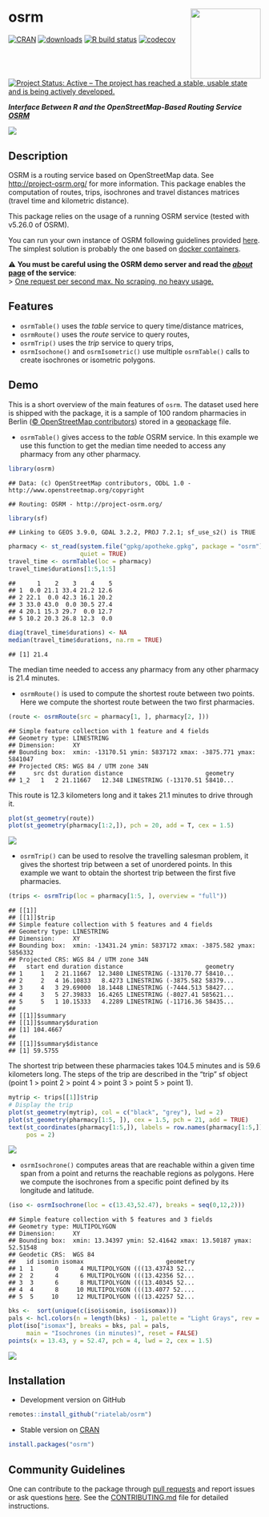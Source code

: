 
# osrm <img src="man/figures/logo.png" align="right" width="140"/>

[![CRAN](https://www.r-pkg.org/badges/version/osrm)](https://cran.r-project.org/package=osrm)
[![downloads](https://cranlogs.r-pkg.org/badges/osrm?color=brightgreen)](https://cran.r-project.org/package=osrm)
[![R build
status](https://github.com/riatelab/osrm/actions/workflows/check-standard.yaml/badge.svg)](https://github.com/riatelab/osrm/actions)
[![codecov](https://codecov.io/gh/riatelab/osrm/branch/master/graph/badge.svg?token=JOJNuBCH9M)](https://app.codecov.io/gh/riatelab/osrm)
[![Project Status: Active – The project has reached a stable, usable
state and is being actively
developed.](https://www.repostatus.org/badges/latest/active.svg)](https://www.repostatus.org/#active)

***Interface Between R and the OpenStreetMap-Based Routing Service
[OSRM](http://project-osrm.org/)***

![](https://raw.githubusercontent.com/riatelab/osrm/master/img/cover.png)

## Description

OSRM is a routing service based on OpenStreetMap data. See
<http://project-osrm.org/> for more information. This package enables
the computation of routes, trips, isochrones and travel distances
matrices (travel time and kilometric distance).

This package relies on the usage of a running OSRM service (tested with
v5.26.0 of OSRM).

You can run your own instance of OSRM following guidelines provided
[here](https://github.com/Project-OSRM/osrm-backend). The simplest
solution is probably the one based on [docker
containers](https://github.com/Project-OSRM/osrm-backend#using-docker).

:warning: **You must be careful using the OSRM demo server and read the
[*about* page](https://routing.openstreetmap.de/about.html) of the
service**:  
\> [One request per second max. No scraping, no heavy
usage.](https://routing.openstreetmap.de/about.html)

## Features

-   `osrmTable()` uses the *table* service to query time/distance
    matrices,
-   `osrmRoute()` uses the *route* service to query routes,
-   `osrmTrip()` uses the *trip* service to query trips,
-   `osrmIsochone()` and `osrmIsometric()` use multiple `osrmTable()`
    calls to create isochrones or isometric polygons.

## Demo

This is a short overview of the main features of `osrm`. The dataset
used here is shipped with the package, it is a sample of 100 random
pharmacies in Berlin ([© OpenStreetMap
contributors](https://www.openstreetmap.org/copyright/en)) stored in a
[geopackage](https://www.geopackage.org/) file.

-   `osrmTable()` gives access to the *table* OSRM service. In this
    example we use this function to get the median time needed to access
    any pharmacy from any other pharmacy.

``` r
library(osrm)
```

    ## Data: (c) OpenStreetMap contributors, ODbL 1.0 - http://www.openstreetmap.org/copyright

    ## Routing: OSRM - http://project-osrm.org/

``` r
library(sf)
```

    ## Linking to GEOS 3.9.0, GDAL 3.2.2, PROJ 7.2.1; sf_use_s2() is TRUE

``` r
pharmacy <- st_read(system.file("gpkg/apotheke.gpkg", package = "osrm"), 
                    quiet = TRUE)
travel_time <- osrmTable(loc = pharmacy)
travel_time$durations[1:5,1:5]
```

    ##      1    2    3    4    5
    ## 1  0.0 21.1 33.4 21.2 12.6
    ## 2 22.1  0.0 42.3 16.1 20.2
    ## 3 33.0 43.0  0.0 30.5 27.4
    ## 4 20.1 15.3 29.7  0.0 12.7
    ## 5 10.2 20.3 26.8 12.3  0.0

``` r
diag(travel_time$durations) <- NA
median(travel_time$durations, na.rm = TRUE)
```

    ## [1] 21.4

The median time needed to access any pharmacy from any other pharmacy is
21.4 minutes.

-   `osrmRoute()` is used to compute the shortest route between two
    points. Here we compute the shortest route between the two first
    pharmacies.

``` r
(route <- osrmRoute(src = pharmacy[1, ], pharmacy[2, ]))
```

    ## Simple feature collection with 1 feature and 4 fields
    ## Geometry type: LINESTRING
    ## Dimension:     XY
    ## Bounding box:  xmin: -13170.51 ymin: 5837172 xmax: -3875.771 ymax: 5841047
    ## Projected CRS: WGS 84 / UTM zone 34N
    ##     src dst duration distance                       geometry
    ## 1_2   1   2 21.11667   12.348 LINESTRING (-13170.51 58410...

This route is 12.3 kilometers long and it takes 21.1 minutes to drive
through it.

``` r
plot(st_geometry(route))
plot(st_geometry(pharmacy[1:2,]), pch = 20, add = T, cex = 1.5)
```

![](route.png)

-   `osrmTrip()` can be used to resolve the travelling salesman problem,
    it gives the shortest trip between a set of unordered points. In
    this example we want to obtain the shortest trip between the first
    five pharmacies.

``` r
(trips <- osrmTrip(loc = pharmacy[1:5, ], overview = "full"))
```

    ## [[1]]
    ## [[1]]$trip
    ## Simple feature collection with 5 features and 4 fields
    ## Geometry type: LINESTRING
    ## Dimension:     XY
    ## Bounding box:  xmin: -13431.24 ymin: 5837172 xmax: -3875.582 ymax: 5856332
    ## Projected CRS: WGS 84 / UTM zone 34N
    ##   start end duration distance                       geometry
    ## 1     1   2 21.11667  12.3480 LINESTRING (-13170.77 58410...
    ## 2     2   4 16.10833   8.4273 LINESTRING (-3875.582 58379...
    ## 3     4   3 29.69000  18.1448 LINESTRING (-7444.513 58427...
    ## 4     3   5 27.39833  16.4265 LINESTRING (-8027.41 585621...
    ## 5     5   1 10.15333   4.2289 LINESTRING (-11716.36 58435...
    ## 
    ## [[1]]$summary
    ## [[1]]$summary$duration
    ## [1] 104.4667
    ## 
    ## [[1]]$summary$distance
    ## [1] 59.5755

The shortest trip between these pharmacies takes 104.5 minutes and is
59.6 kilometers long. The steps of the trip are described in the “trip”
sf object (point 1 \> point 2 \> point 4 \> point 3 \> point 5 \> point
1).

``` r
mytrip <- trips[[1]]$trip
# Display the trip
plot(st_geometry(mytrip), col = c("black", "grey"), lwd = 2)
plot(st_geometry(pharmacy[1:5, ]), cex = 1.5, pch = 21, add = TRUE)
text(st_coordinates(pharmacy[1:5,]), labels = row.names(pharmacy[1:5,]), 
     pos = 2)
```

![](trip.png)

-   `osrmIsochrone()` computes areas that are reachable within a given
    time span from a point and returns the reachable regions as
    polygons. Here we compute the isochrones from a specific point
    defined by its longitude and latitude.

``` r
(iso <- osrmIsochrone(loc = c(13.43,52.47), breaks = seq(0,12,2)))
```

    ## Simple feature collection with 5 features and 3 fields
    ## Geometry type: MULTIPOLYGON
    ## Dimension:     XY
    ## Bounding box:  xmin: 13.34397 ymin: 52.41642 xmax: 13.50187 ymax: 52.51548
    ## Geodetic CRS:  WGS 84
    ##   id isomin isomax                       geometry
    ## 1  1      0      4 MULTIPOLYGON (((13.43743 52...
    ## 2  2      4      6 MULTIPOLYGON (((13.42356 52...
    ## 3  3      6      8 MULTIPOLYGON (((13.40345 52...
    ## 4  4      8     10 MULTIPOLYGON (((13.4077 52....
    ## 5  5     10     12 MULTIPOLYGON (((13.42257 52...

``` r
bks <-  sort(unique(c(iso$isomin, iso$isomax)))
pals <- hcl.colors(n = length(bks) - 1, palette = "Light Grays", rev = TRUE)
plot(iso["isomax"], breaks = bks, pal = pals, 
     main = "Isochrones (in minutes)", reset = FALSE)
points(x = 13.43, y = 52.47, pch = 4, lwd = 2, cex = 1.5)
```

![](iso.png)

## Installation

-   Development version on GitHub

``` r
remotes::install_github("riatelab/osrm")
```

-   Stable version on [CRAN](https://CRAN.R-project.org/package=osrm/)

``` r
install.packages("osrm")
```

## Community Guidelines

One can contribute to the package through [pull
requests](https://github.com/riatelab/osrm/pulls) and report issues or
ask questions [here](https://github.com/riatelab/osrm/issues). See the
[CONTRIBUTING.md](https://github.com/riatelab/osrm/blob/master/CONTRIBUTING.md)
file for detailed instructions.
